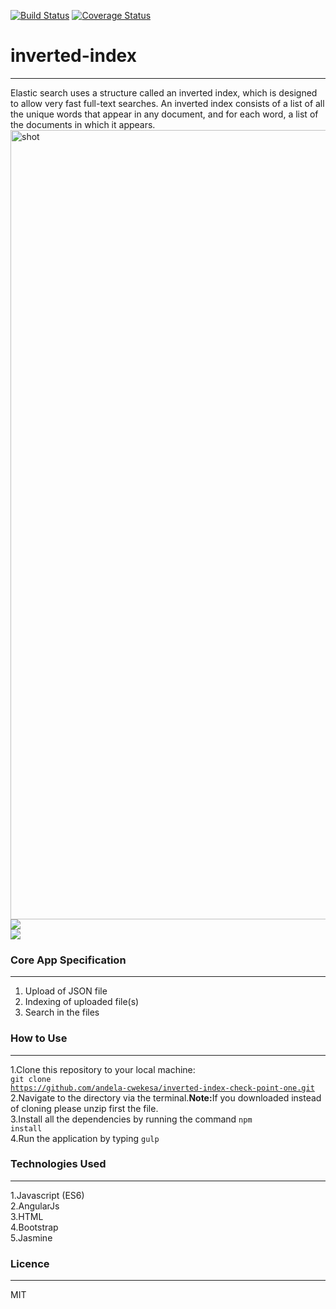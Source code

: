 [![Build Status](https://travis-ci.org/andela-cwekesa/inverted-index-check-point-one.svg?branch=C1_inverted-index)](https://travis-ci.org/andela-cwekesa/inverted-index-check-point-one)
[![Coverage Status](https://coveralls.io/repos/github/andela-cwekesa/inverted-index-check-point-one/badge.svg?branch=17th-feedback-implementation)](https://coveralls.io/github/andela-cwekesa/inverted-index-check-point-one?branch=17th-feedback-implementation)
<br>
# inverted-index

--------
Elastic search uses a structure called an inverted index, which is designed to allow very fast full-text searches. An inverted index consists of a list of all the unique words that appear in any document, and for each word, a list of the documents in which it appears. <br>
<img width="1263" alt="shot" src="https://cloud.githubusercontent.com/assets/24464034/21901046/3e1a6b0a-d907-11e6-8966-37dbcbbbee15.png">
<br>
<img src="https://cloud.githubusercontent.com/assets/24464034/22143631/c14bc92e-df0b-11e6-88f8-99a70b35f6b4.jpg"/>
<br>
<img src="https://cloud.githubusercontent.com/assets/24464034/22144063/6b667e94-df0d-11e6-9fd7-44c61ebf5248.jpg"/>
<br>

### Core App Specification
--------
1. Upload of JSON file
2. Indexing of uploaded file(s)
3. Search in the files

### How to Use
--------
1.Clone this repository to your local machine: 
<br>
<code>git clone https://github.com/andela-cwekesa/inverted-index-check-point-one.git</code>
<br>
2.Navigate to the directory via the terminal.<b>Note:</b>If you downloaded instead of cloning please unzip first the file.
<br>
3.Install all the dependencies by running the command <code>npm install</code>
<br>
4.Run the application by typing <code>gulp</code>

### Technologies Used
--------
1.Javascript (ES6) <br>
2.AngularJs<br>
3.HTML<br>
4.Bootstrap<br>
5.Jasmine<br>


### Licence
--------

MIT 